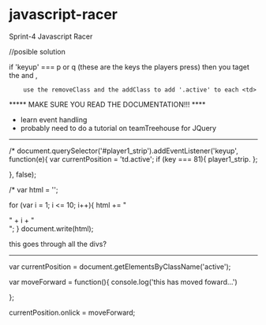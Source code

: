 # javascript-racer
Sprint-4 Javascript Racer



//posible solution

if 'keyup' === p or q (these are the keys the players press)
then you taget the 
	<tr id="player1_strip"> and <td>, 

	  	use the removeClass and the addClass to add '.active' to each <td>


***** MAKE SURE YOU READ THE DOCUMENTATION!!! ****

- learn event handling
- probably need to do a tutorial on teamTreehouse for JQuery

-----------------------------------------------------------------------------------

/* document.querySelector('#player1_strip').addEventListener('keyup', function(e){
  var currentPosition = 'td.active';
  if (key === 81){
    player1_strip. 
  };


}, false);


/* var html = '';

for (var i = 1; i <= 10; i++){
  html += "<div>" + i + "</div>";
}
document.write(html); 

this goes through all the divs?

---------------------------------------------------------------------------------

var currentPosition = document.getElementsByClassName('active');

var moveForward = function(){
  console.log('this has moved foward...')

};

currentPosition.onlick = moveForward;